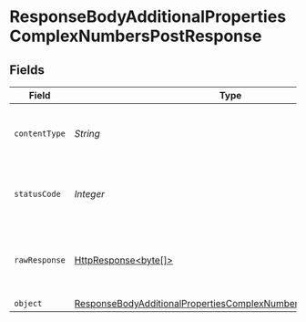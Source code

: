 # ResponseBodyAdditionalPropertiesComplexNumbersPostResponse


## Fields

| Field                                                                                                                                                       | Type                                                                                                                                                        | Required                                                                                                                                                    | Description                                                                                                                                                 |
| ----------------------------------------------------------------------------------------------------------------------------------------------------------- | ----------------------------------------------------------------------------------------------------------------------------------------------------------- | ----------------------------------------------------------------------------------------------------------------------------------------------------------- | ----------------------------------------------------------------------------------------------------------------------------------------------------------- |
| `contentType`                                                                                                                                               | *String*                                                                                                                                                    | :heavy_check_mark:                                                                                                                                          | HTTP response content type for this operation                                                                                                               |
| `statusCode`                                                                                                                                                | *Integer*                                                                                                                                                   | :heavy_check_mark:                                                                                                                                          | HTTP response status code for this operation                                                                                                                |
| `rawResponse`                                                                                                                                               | [HttpResponse<byte[]>](https://docs.oracle.com/en/java/javase/11/docs/api/java.net.http/java/net/http/HttpResponse.html)                                    | :heavy_minus_sign:                                                                                                                                          | Raw HTTP response; suitable for custom response parsing                                                                                                     |
| `object`                                                                                                                                                    | [ResponseBodyAdditionalPropertiesComplexNumbersPostResponseBody](../../models/operations/ResponseBodyAdditionalPropertiesComplexNumbersPostResponseBody.md) | :heavy_minus_sign:                                                                                                                                          | OK                                                                                                                                                          |